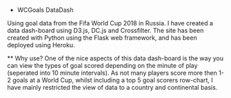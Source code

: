 * WCGoals DataDash

Using goal data from the Fifa World Cup 2018 in Russia. I have created a data dash-board using D3.js, DC.js and Crossfilter. The site has been created with Python using the Flask web framework, and has been deployed using Heroku.

** Why use?
One of the nice aspects of this data dash-board is the way you can view the types of goal scored depending on the minute of play (seperated into 10 minute intervals). As not many players score more then 1-2 goals at a World Cup, whilst including a top 5 goal scorers row-chart, I have mainly restricted the view of data to a country and continental basis.

